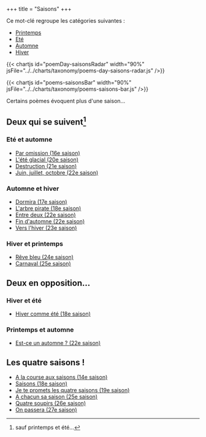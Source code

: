 +++
title = "Saisons"
+++

Ce mot-clé regroupe les catégories suivantes :

- [Printemps](../../categories/printemps)
- [Eté](../../categories/ete)
- [Automne](../../categories/automne)
- [Hiver](../../categories/hiver)

{{< chartjs id="poemDay-saisonsRadar" width="90%" jsFile="../../charts/taxonomy/poems-day-saisons-radar.js" />}}

{{< chartjs id="poems-saisonsBar" width="90%" jsFile="../../charts/taxonomy/poems-saisons-bar.js" />}}

Certains poèmes évoquent plus d'une saison...

## Deux qui se suivent[^1]

### Eté et automne
- [Par omission (16e saison)](../../seasons/16_seizieme_saison/par_omission)
- [L'été glacial (20e saison)](../../seasons/20_vingtieme_saison/l_ete_glacial)
- [Destruction (21e saison)](../../seasons/21_vingt_et_unieme_saison/destruction)
- [Juin, juillet, octobre (22e saison)](../../seasons/22_vingt_deuxieme_saison/juin_juillet_octobre)

### Automne et hiver
- [Dormira (17e saison)](../../seasons/17_dix_septieme_saison/dormira)
- [L'arbre pirate (18e saison)](../../seasons/18_dix_huitieme_saison/l_arbre_pirate)
- [Entre deux (22e saison)](../../seasons/22_vingt_deuxieme_saison/entre_deux)
- [Fin d'automne (22e saison)](../../seasons/22_vingt_deuxieme_saison/fin_d_automne)
- [Vers l'hiver (23e saison)](../../seasons/23_vingt_troisieme_saison/vers_l_hiver)

### Hiver et printemps
- [Rêve bleu (24e saison)](../../seasons/24_vingt_quatrieme_saison/reve_bleu)
- [Carnaval (25e saison)](../../seasons/25_vingt_cinquieme_saison/carnaval)

## Deux en opposition...
### Hiver et été
- [Hiver comme été (18e saison)](../../seasons/18_dix_huitieme_saison/hiver_comme_ete)

### Printemps et automne
- [Est-ce un automne ? (22e saison)](../../seasons/22_vingt_deuxieme_saison/est_ce_un_automne)

## Les quatre saisons !
- [A la course aux saisons (14e saison)](../../seasons/14_quatorzieme_saison/a_la_course_aux_saisons)
- [Saisons (18e saison)](../../seasons/18_dix_huitieme_saison/saisons)
- [Je te promets les quatre saisons (19e saison)](../../seasons/19_dix_neuvieme_saison/je_te_promets_les_quatre_saisons)
- [A chacun sa saison (25e saison)](../../seasons/25_vingt_cinquieme_saison/a_chacun_sa_saison)
- [Quatre soupirs (26e saison)](../../seasons/26_vingt_sixieme_saison/quatre_soupirs)
- [On passera (27e saison)](../../seasons/27_vingt_septieme_saison/on_passera)

[^1]: sauf printemps et été...
